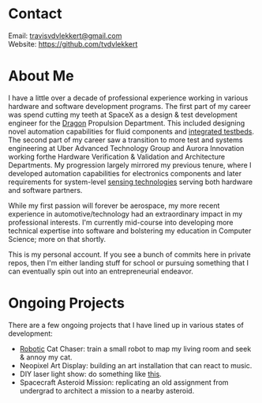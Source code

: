# Contact
Email: travisvdvlekkert@gmail.com \
Website: https://github.com/tvdvlekkert

# About Me
I have a little over a decade of professional experience working in various hardware and software development programs. The first part of my career was spend cutting my teeth at SpaceX as a design & test development engineer for the [Dragon](https://www.spacex.com/vehicles/dragon/) Propulsion Department. This included designing novel automation capabilities for fluid components and [integrated testbeds](https://youtu.be/0zOzk0keqU8). The second part of my career saw a transition to more test and systems engineering at Uber Advanced Technology Group and Aurora Innovation working forthe Hardware Verification & Validation and Architecture Departments. My progression largely mirrored my previous tenure, where I developed automation capabilities for electronics components and later requirements for system-level [sensing technologies](https://aurora.tech/blog/meet-fusion-the-aurora-drivers-next-generation) serving both hardware and software partners.

While my first passion will forever be aerospace, my more recent experience in automotive/technology had an extraordinary impact in my professional interests. I'm currently mid-course into developing more technical expertise into software and bolstering my education in Computer Science; more on that shortly.

This is my personal account. If you see a bunch of commits here in private repos, then I'm either landing stuff for school or pursuing something that I can eventually spin out into an entrepreneurial endeavor. 

# Ongoing Projects
There are a few ongoing projects that I have lined up in various states of development:
- [Robotic](https://www.electromaker.io/shop/product/sparkfun-jetbot-ai-kit-v21-powered-by-jetson-nano) Cat Chaser: train a small robot to map my living room and seek & annoy my cat.
- Neopixel Art Display: building an art installation that can react to music.
- DIY laser light show: do something like [this](https://i.ytimg.com/vi/VL1-lNUQA_I/maxresdefault.jpg).
- Spacecraft Asteroid Mission: replicating an old assignment from undergrad to architect a mission to a nearby asteroid.
